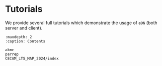 # Tutorials

We provide several full tutorials which demonstrate the usage of `eON` (both
server and client).

```{toctree}
:maxdepth: 2
:caption: Contents

akmc
parrep
CECAM_LTS_MAP_2024/index
```

<!-- Maybe the workshops should be elsewhere? -->
